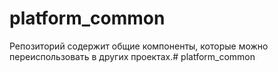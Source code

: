 # platform_common

Репозиторий содержит общие компоненты, которые можно переиспользовать в других проектах.# platform_common
